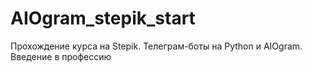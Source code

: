 # AIOgram_stepik_start
Прохождение курса на Stepik. Телеграм-боты на Python и AIOgram. Введение в профессию

